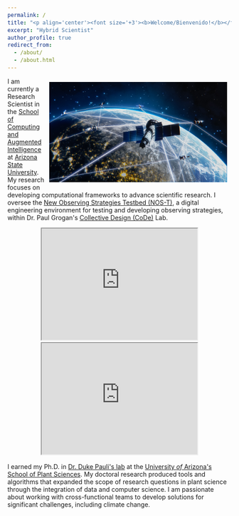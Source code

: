 ```yaml
---
permalink: /
title: "<p align='center'><font size='+3'><b>Welcome/Bienvenido!</b></font></p>"
excerpt: "Hybrid Scientist"
author_profile: true
redirect_from: 
  - /about/
  - /about.html
---
```


<!-- Calendly badge widget begin -->
<link href="https://assets.calendly.com/assets/external/widget.css" rel="stylesheet">
<script src="https://assets.calendly.com/assets/external/widget.js" type="text/javascript" async></script>
<script type="text/javascript">window.onload = function() { Calendly.initBadgeWidget({ url: 'https://calendly.com/emmanuelmgonzalez/30min_meeting?hide_gdpr_banner=1', text: 'Schedule a meeting with me!', color: '#53951c', textColor: '#ffffff', branding: true }); }</script>
<!-- Calendly badge widget end -->

<img style="float: right; padding: 10px 10px 10px 10px;" src="images/AdobeStock_594956182.jpeg" width=400>

I am currently a Research Scientist in the [School of Computing and Augmented Intelligence](https://scai.engineering.asu.edu/) at [Arizona State University](https://www.asu.edu/). My research focuses on developing computational frameworks to advance scientific research. I oversee the [New Observing Strategies Testbed (NOS-T)](https://github.com/code-lab-org/nost-tools), a digital engineering environment for testing and developing observing strategies, within Dr. Paul Grogan's [Collective Design (CoDe)](https://labs.engineering.asu.edu/code-lab/) Lab.


<!-- <img style="float: left; padding: 10px 10px 10px 10px;" src="images/tpg_animation.png" width=400> -->

<center><iframe width="350" height="250" src='https://www.pointbox.xyz/clouds/614e042b53917621eadcb06f/embed'></iframe> <iframe width="350" height="250" src='https://www.pointbox.xyz/clouds/614808f5539176dcd8dcb026/embed'></iframe></center>

I earned my Ph.D. in [Dr. Duke Pauli's lab](https://thepaulilab.com/) at the [University *of* Arizona's School of Plant Sciences](https://spls.arizona.edu/). My doctoral research produced tools and algorithms that expanded the scope of research questions in plant science through the integration of data and computer science. I am passionate about working with cross-functional teams to develop solutions for significant challenges, including climate change.

<!-- <p align='center'><i>Watch me open a Wall Street Journal feature!</i></p>

<center><iframe width="560" height="315" src="https://www.youtube.com/embed/da2gKRdMeXY" title="YouTube video player" frameborder="0" allow="accelerometer; autoplay; clipboard-write; encrypted-media; gyroscope; picture-in-picture" allowfullscreen></iframe></center> -->